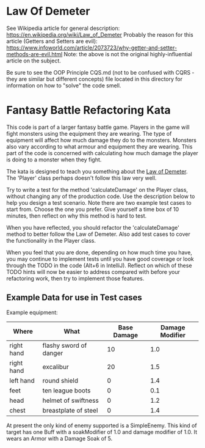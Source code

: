 ﻿Law Of Demeter
===============================
See Wikipedia article for general description: https://en.wikipedia.org/wiki/Law_of_Demeter
Probably the reason for this article (Getters and Setters are evil): https://www.infoworld.com/article/2073723/why-getter-and-setter-methods-are-evil.html
Note: the above is not the original highly-influential article on the subject.

Be sure to see the OOP Principle CQS.md (not to be confused with CQRS - they are similar but different concepts) file 
located in this directory for information on how to "solve" the code smell.

Fantasy Battle Refactoring Kata
===============================

This code is part of a larger fantasy battle game. Players in the game will fight monsters using the equipment they are wearing. 
The type of equipment will affect how much damage they do to the monsters. Monsters also vary according to what armour and equipment they are wearing. 
This part of the code is concerned with calculating how much damage the player is doing to a monster when they fight.

The kata is designed to teach you something about the [Law of Demeter](https://en.wikipedia.org/wiki/Law_of_Demeter). 
The 'Player' class perhaps doesn't follow this law very well.

Try to write a test for the method 'calculateDamage' on the Player class, without changing any of the production code. 
Use the description below to help you design a test scenario. Note there are two example test cases to start from. Choose the one you prefer. 
Give yourself a time box of 10 minutes, then reflect on why this method is hard to test.

When you have reflected, you should refactor the 'calculateDamage' method to better follow the Law of Demeter. 
Also add test cases to cover the functionality in the Player class.

When you feel that you are done, depending on how much time you have, you may continue to implement tests until you have good coverage or look through the TODO in the code (Alt+6 in IntelliJ). Reflect on which of these TODO hints will now be easier to address compared with before your refactoring work, then try to implement those features.

Example Data for use in Test cases
----------------------------------

Example equipment:

| Where     | What            | Base Damage | Damage Modifier |
|-----------|-----------------|-------------|-----------------|
| right hand|  flashy sword of danger | 10  | 1.0             |
| right hand|  excalibur              | 20  | 1.5             |
| left hand |  round shield           |  0  | 1.4             |
| feet      |  ten league boots       |  0  | 0.1             |
| head      |  helmet of swiftness    |  0  | 1.2             |
| chest     |  breastplate of steel   |  0  | 1.4             |

At present the only kind of enemy supported is a SimpleEnemy. This kind of target has one Buff with a soakModifier of 1.0 and damage modifier of 1.0. It wears an Armor with a Damage Soak of 5.